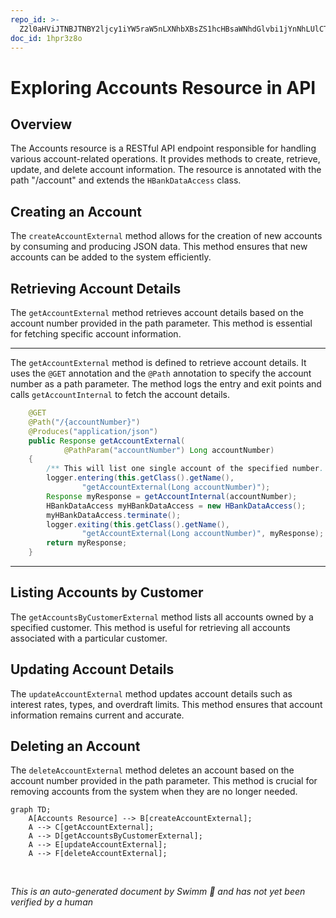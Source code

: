 ```yaml
---
repo_id: >-
  Z2l0aHViJTNBJTNBY2ljcy1iYW5raW5nLXNhbXBsZS1hcHBsaWNhdGlvbi1jYnNhLUlCTS1EZW1vJTNBJTNBU3dpbW0tRGVtbw==
doc_id: 1hpr3z8o
---
```

# Exploring Accounts Resource in API

## Overview

The Accounts resource is a RESTful API endpoint responsible for handling various account-related operations. It provides methods to create, retrieve, update, and delete account information. The resource is annotated with the path "/account" and extends the <SwmToken path="src/webui/src/main/java/com/ibm/cics/cip/bankliberty/api/json/AccountsResource.java" pos="372:1:1" line-data="		HBankDataAccess myHBankDataAccess = new HBankDataAccess();">`HBankDataAccess`</SwmToken> class.

## Creating an Account

The <SwmToken path="src/webui/src/main/java/com/ibm/cics/cip/bankliberty/api/json/AccountsResource.java" pos="59:14:14" line-data="	private static final String CREATE_ACCOUNT_EXTERNAL = &quot;createAccountExternal(AccountJSON account)&quot;;">`createAccountExternal`</SwmToken> method allows for the creation of new accounts by consuming and producing JSON data. This method ensures that new accounts can be added to the system efficiently.

## Retrieving Account Details

The <SwmToken path="src/webui/src/main/java/com/ibm/cics/cip/bankliberty/api/json/AccountsResource.java" pos="365:5:5" line-data="	public Response getAccountExternal(">`getAccountExternal`</SwmToken> method retrieves account details based on the account number provided in the path parameter. This method is essential for fetching specific account information.

<SwmSnippet path="/src/webui/src/main/java/com/ibm/cics/cip/bankliberty/api/json/AccountsResource.java" line="362">

---

The <SwmToken path="src/webui/src/main/java/com/ibm/cics/cip/bankliberty/api/json/AccountsResource.java" pos="365:5:5" line-data="	public Response getAccountExternal(">`getAccountExternal`</SwmToken> method is defined to retrieve account details. It uses the <SwmToken path="src/webui/src/main/java/com/ibm/cics/cip/bankliberty/api/json/AccountsResource.java" pos="362:1:2" line-data="	@GET">`@GET`</SwmToken> annotation and the <SwmToken path="src/webui/src/main/java/com/ibm/cics/cip/bankliberty/api/json/AccountsResource.java" pos="363:1:2" line-data="	@Path(&quot;/{accountNumber}&quot;)">`@Path`</SwmToken> annotation to specify the account number as a path parameter. The method logs the entry and exit points and calls <SwmToken path="src/webui/src/main/java/com/ibm/cics/cip/bankliberty/api/json/AccountsResource.java" pos="371:7:7" line-data="		Response myResponse = getAccountInternal(accountNumber);">`getAccountInternal`</SwmToken> to fetch the account details.

```java
	@GET
	@Path("/{accountNumber}")
	@Produces("application/json")
	public Response getAccountExternal(
			@PathParam("accountNumber") Long accountNumber)
	{
		/** This will list one single account of the specified number. */
		logger.entering(this.getClass().getName(),
				"getAccountExternal(Long accountNumber)");
		Response myResponse = getAccountInternal(accountNumber);
		HBankDataAccess myHBankDataAccess = new HBankDataAccess();
		myHBankDataAccess.terminate();
		logger.exiting(this.getClass().getName(),
				"getAccountExternal(Long accountNumber)", myResponse);
		return myResponse;
	}
```

---

</SwmSnippet>

## Listing Accounts by Customer

The <SwmToken path="src/webui/src/main/java/com/ibm/cics/cip/bankliberty/api/json/AccountsResource.java" pos="474:5:5" line-data="	public Response getAccountsByCustomerExternal(">`getAccountsByCustomerExternal`</SwmToken> method lists all accounts owned by a specified customer. This method is useful for retrieving all accounts associated with a particular customer.

## Updating Account Details

The <SwmToken path="src/webui/src/main/java/com/ibm/cics/cip/bankliberty/api/json/AccountsResource.java" pos="623:5:5" line-data="	public Response updateAccountExternal(@PathParam(&quot;id&quot;) Long id,">`updateAccountExternal`</SwmToken> method updates account details such as interest rates, types, and overdraft limits. This method ensures that account information remains current and accurate.

## Deleting an Account

The <SwmToken path="src/webui/src/main/java/com/ibm/cics/cip/bankliberty/api/json/AccountsResource.java" pos="1227:5:5" line-data="	public Response deleteAccountExternal(">`deleteAccountExternal`</SwmToken> method deletes an account based on the account number provided in the path parameter. This method is crucial for removing accounts from the system when they are no longer needed.

```mermaid
graph TD;
    A[Accounts Resource] --> B[createAccountExternal];
    A --> C[getAccountExternal];
    A --> D[getAccountsByCustomerExternal];
    A --> E[updateAccountExternal];
    A --> F[deleteAccountExternal];
```

&nbsp;

*This is an auto-generated document by Swimm 🌊 and has not yet been verified by a human*

<SwmMeta version="3.0.0" repo-id="Z2l0aHViJTNBJTNBY2ljcy1iYW5raW5nLXNhbXBsZS1hcHBsaWNhdGlvbi1jYnNhLUlCTS1EZW1vJTNBJTNBU3dpbW0tRGVtbw==" repo-name="cics-banking-sample-application-cbsa-IBM-Demo"></SwmMeta>
